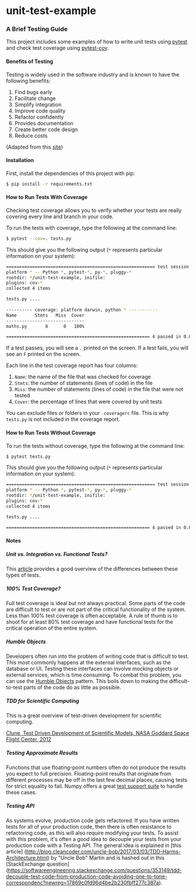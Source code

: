 # unit-test-example
### A Brief Testing Guide

This project includes some examples of how to write unit tests using [pytest](https://docs.pytest.org/en/latest/) 
and check test coverage using [pytest-cov](https://pypi.python.org/pypi/pytest-cov).

#### Benefits of Testing

Testing is widely used in the software industry and is known to have the following benefits: 

1. Find bugs early
2. Facilitate change
3. Simplify integration
4. Improve code quality
5. Refactor confidently
6. Provides documentation
7. Create better code design
8. Reduce costs

(Adapted from this [site](https://dzone.com/articles/top-8-benefits-of-unit-testing))


#### Installation
First, install the dependencies of this project with pip:

```bash
$ pip install -r requirements.txt
```

#### How to Run Tests With Coverage

Checking test coverage allows you to verify whether your tests are really covering every line and branch in your code.  

To run the tests with coverage, type the following at the command line:

```bash
$ pytest --cov=. tests.py
```

This should give you the following output (```*``` represents particular information on your system):

```bash
========================================================= test session starts ==========================================================
platform * -- Python *, pytest-*, py-*, pluggy-*
rootdir: */unit-test-example, inifile:
plugins: cov-*
collected 4 items

tests.py ....  
  
---------- coverage: platform darwin, python * -----------
Name       Stmts   Miss  Cover
------------------------------
maths.py       8      0   100%

======================================================= 4 passed in 0.01 seconds =======================================================

```

If a test passes, you will see a `.` printed on the screen. If a test fails, you will see an `F` printed on the screen.

Each line in the test coverage report has four columns:
1. `Name`: the name of the file that was checked for coverage
2. `Stmts`: the number of statements (lines of code) in the file
3. `Miss`: the number of statements (lines of code) in the file that were not tested
4. `Cover`: the percentage of lines that were covered by unit tests

You can exclude files or folders in your `.coveragerc` file. 
This is why `tests.py` is not included in the coverage report.

#### How to Run Tests Without Coverage

To run the tests without coverage, type the following at the command line:

```bash
$ pytest tests.py
```

This should give you the following output (```*``` represents particular information on your system):

```bash
========================================================= test session starts ==========================================================
platform * -- Python *, pytest-*, py-*, pluggy-*
rootdir: */unit-test-example, inifile:
plugins: cov-*
collected 4 items

tests.py ....                                                                                                                    [100%]

======================================================= 4 passed in 0.01 seconds =======================================================

```

#### Notes

##### Unit vs. Integration vs. Functional Tests?
This [article](https://codeutopia.net/blog/2015/04/11/what-are-unit-testing-integration-testing-and-functional-testing/) 
provides a good overview of the differences between these types of tests.

##### 100% Test Coverage?

Full test coverage is ideal but not always practical. 
Some parts of the code are difficult to test or are not part of the critical functionality of the system.
Less than 100% test coverage is often acceptable. A rule of thumb is to shoot for at least 80% test coverage 
and have functional tests for the critical operation of the entire system. 

##### Humble Objects 

Developers often run into the problem of writing code that is difficult to test. 
This most commonly happens at the external interfaces, such as the database or UI. 
Testing these interfaces can involve mocking objects or external services, which is time consuming.
To combat this problem, you can use the 
[Humble Objects](https://ieftimov.com/tdd-humble-object) pattern. 
This boils down to making the difficult-to-test parts of the code do as little as possible.

##### TDD for Scientific Computing

This is a great overview of test-driven development for scientific computing.

[Clune, Test Driven Development of Scientific Models, NASA Goddard Space Flight Center, 2012](https://sea.ucar.edu/sites/default/files/TDD_For_Scientists.pdf)

##### Testing Approximate Results
 
Functions that use floating-point numbers often do not produce the results you expect to full precision. 
Floating-point results that originate from different processes may be off in the last few decimal places, 
causing tests for strict equality to fail. Numpy offers a great 
[test support suite](https://docs.scipy.org/doc/numpy-1.13.0/reference/routines.testing.html) to handle these cases.

##### Testing API

As systems evolve, production code gets refactored. If you have written tests for all of your production code, then there is often
resistance to refactoring code, as this will also require modifying your tests. To assist with this problem, it's often a good idea to
decouple your tests from your production code with a Testing API. The general idea is explained in [this article]
(http://blog.cleancoder.com/uncle-bob/2017/03/03/TDD-Harms-Architecture.html) by "Uncle Bob" Martin and is hashed out in this [StackExchange question]
(https://softwareengineering.stackexchange.com/questions/353149/tdd-decouple-test-code-from-production-code-avoiding-one-to-tone-correspondenc?newreg=17869c0fd96d4be2b230fbff277c387a).

